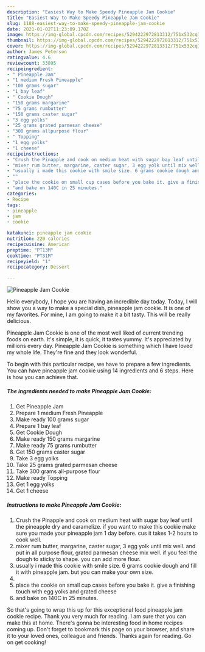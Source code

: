 ```yaml
---
description: "Easiest Way to Make Speedy Pineapple Jam Cookie"
title: "Easiest Way to Make Speedy Pineapple Jam Cookie"
slug: 1188-easiest-way-to-make-speedy-pineapple-jam-cookie
date: 2021-01-02T11:23:09.178Z
image: https://img-global.cpcdn.com/recipes/5294222972813312/751x532cq70/pineapple-jam-cookie-recipe-main-photo.jpg
thumbnail: https://img-global.cpcdn.com/recipes/5294222972813312/751x532cq70/pineapple-jam-cookie-recipe-main-photo.jpg
cover: https://img-global.cpcdn.com/recipes/5294222972813312/751x532cq70/pineapple-jam-cookie-recipe-main-photo.jpg
author: James Peterson
ratingvalue: 4.6
reviewcount: 33895
recipeingredient:
- " Pineapple Jam"
- "1 medium Fresh Pineapple"
- "100 grams sugar"
- "1 bay leaf"
- " Cookie Dough"
- "150 grams margarine"
- "75 grams rumbutter"
- "150 grams caster sugar"
- "3 egg yolks"
- "25 grams grated parmesan cheese"
- "300 grams allpurpose flour"
- " Topping"
- "1 egg yolks"
- "1 cheese"
recipeinstructions:
- "Crush the Pinapple and cook on medium heat with sugar bay leaf until the pineapple dry and caramelize. if you want to make this cookie make sure you made your pineapple jam 1 day before. cus it takes 1-2 hours to cook well."
- "mixer rum butter, margarine, caster sugar, 3 egg yolk until mix well. and put in all purpose flour, grated parmesan cheese mix well. if you feel the dough to sticky to shape. you can add more flour."
- "usually i made this cookie with smile size. 6 grams cookie dough and fill it with pineapple jam. but you can make your own size."
- ""
- "place the cookie on small cup cases before you bake it. give a finishing touch with egg yolks and grated cheese"
- "and bake on 140C in 25 minutes."
categories:
- Recipe
tags:
- pineapple
- jam
- cookie

katakunci: pineapple jam cookie 
nutrition: 220 calories
recipecuisine: American
preptime: "PT13M"
cooktime: "PT31M"
recipeyield: "1"
recipecategory: Dessert

---
```



![Pineapple Jam Cookie](https://img-global.cpcdn.com/recipes/5294222972813312/751x532cq70/pineapple-jam-cookie-recipe-main-photo.jpg)

Hello everybody, I hope you are having an incredible day today. Today, I will show you a way to make a special dish, pineapple jam cookie. It is one of my favorites. For mine, I am going to make it a bit tasty. This will be really delicious.

Pineapple Jam Cookie is one of the most well liked of current trending foods on earth. It's simple, it is quick, it tastes yummy. It's appreciated by millions every day. Pineapple Jam Cookie is something which I have loved my whole life. They're fine and they look wonderful.




To begin with this particular recipe, we have to prepare a few ingredients. You can have pineapple jam cookie using 14 ingredients and 6 steps. Here is how you can achieve that.

<!--inarticleads1-->

##### The ingredients needed to make Pineapple Jam Cookie:

1. Get  Pineapple Jam
1. Prepare 1 medium Fresh Pineapple
1. Make ready 100 grams sugar
1. Prepare 1 bay leaf
1. Get  Cookie Dough
1. Make ready 150 grams margarine
1. Make ready 75 grams rumbutter
1. Get 150 grams caster sugar
1. Take 3 egg yolks
1. Take 25 grams grated parmesan cheese
1. Take 300 grams all-purpose flour
1. Make ready  Topping
1. Get 1 egg yolks
1. Get 1 cheese




<!--inarticleads2-->

##### Instructions to make Pineapple Jam Cookie:

1. Crush the Pinapple and cook on medium heat with sugar bay leaf until the pineapple dry and caramelize. if you want to make this cookie make sure you made your pineapple jam 1 day before. cus it takes 1-2 hours to cook well.
1. mixer rum butter, margarine, caster sugar, 3 egg yolk until mix well. and put in all purpose flour, grated parmesan cheese mix well. if you feel the dough to sticky to shape. you can add more flour.
1. usually i made this cookie with smile size. 6 grams cookie dough and fill it with pineapple jam. but you can make your own size.
1. 
1. place the cookie on small cup cases before you bake it. give a finishing touch with egg yolks and grated cheese
1. and bake on 140C in 25 minutes.




So that's going to wrap this up for this exceptional food pineapple jam cookie recipe. Thank you very much for reading. I am sure that you can make this at home. There's gonna be interesting food in home recipes coming up. Don't forget to bookmark this page on your browser, and share it to your loved ones, colleague and friends. Thanks again for reading. Go on get cooking!
